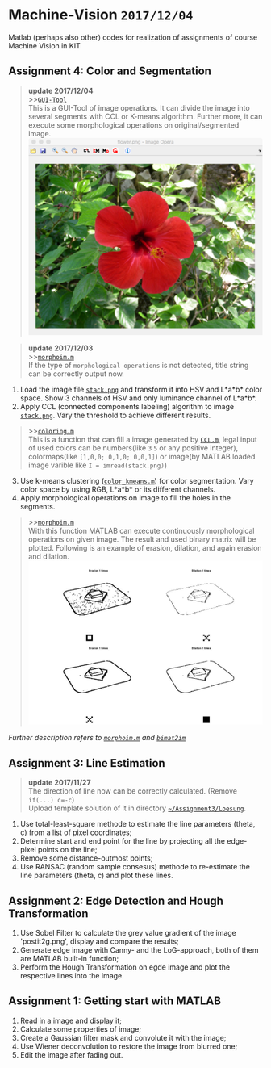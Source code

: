 # Machine-Vision `2017/12/04`
Matlab (perhaps also other) codes for realization of assignments of course Machine Vision in KIT

## Assignment 4: Color and Segmentation
> **update 2017/12/04**  
> \>>[`GUI-Tool`](https://github.com/wenyi1994/Machine-Vision/tree/master/Assignment4/GUI)  
> This is a GUI-Tool of image operations. It can divide the image into several segments with CCL or K-means algorithm. Further more, it can execute some morphological operations on original/segmented image. 
> ![image](https://github.com/wenyi1994/Machine-Vision/blob/master/Assignment4/GUI/pics/main_GUI_171206.png)

> **update 2017/12/03**  
> \>>[`morphoim.m`](https://github.com/wenyi1994/Machine-Vision/blob/master/Assignment4/morphoim.m)  
> If the type of `morphological operations` is not detected, title string can be correctly output now.
1. Load the image file [`stack.png`](https://github.com/wenyi1994/Machine-Vision/blob/master/Assignment4/stack.png) and transform it into HSV and L\*a\*b\* color space. Show 3 channels of HSV and only luminance channel of L\*a\*b\*.
2. Apply CCL (connected components labeling) algorithm to image [`stack.png`](https://github.com/wenyi1994/Machine-Vision/blob/master/Assignment4/stack.png). Vary the threshold to achieve different results.  
> \>>[`coloring.m`](https://github.com/wenyi1994/Machine-Vision/blob/master/Assignment4/coloring.m)  
> This is a function that can fill a image generated by [`CCL.m`](https://github.com/wenyi1994/Machine-Vision/blob/master/Assignment4/ccl.m), legal input of used colors can be numbers(like `3` `5` or any positive integer), colormaps(like `[1,0,0; 0,1,0; 0,0,1]`) or image(by MATLAB loaded image varible like `I = imread(stack.png)`)
3. Use k-means clustering ([`color_kmeans.m`](https://github.com/wenyi1994/Machine-Vision/blob/master/Assignment4/color_kmeans.m)) for color segmentation. Vary color space by using RGB, L\*a\*b\* or its different channels.
4. Apply morphological operations on image to fill the holes in the segments.  
> \>>[`morphoim.m`](https://github.com/wenyi1994/Machine-Vision/blob/master/Assignment4/morphoim.m)  
> With this function MATLAB can execute continuously morphological operations on given image. The result and used binary matrix will be plotted. Following is an example of erasion, dilation, and again erasion and dilation.
> ![image](https://github.com/wenyi1994/Machine-Vision/blob/master/Assignment4/morpho_result.jpg)

*Further description refers to [`morphoim.m`](https://github.com/wenyi1994/Machine-Vision/blob/master/Assignment4/morphoim.m) and [`bimat2im`](https://github.com/wenyi1994/Machine-Vision/blob/master/Assignment4/bimat2im.m)*

## Assignment 3: Line Estimation
> **update 2017/11/27**  
> The direction of line now can be correctly calculated. (Remove `if(...) c=-c`)  
> Upload template solution of it in directory [`~/Assignment3/Loesung`](https://github.com/wenyi1994/Machine-Vision/tree/master/Assignment3/Loesung).
1. Use total-least-square methode to estimate the line parameters (theta, c) from a list of pixel coordinates;
2. Determine start and end point for the line by projecting all the edge-pixel points on the line;
3. Remove some distance-outmost points;
4. Use RANSAC (random sample consesus) methode to re-estimate the line parameters (theta, c) and plot these lines.

## Assignment 2: Edge Detection and Hough Transformation
1. Use Sobel Filter to calculate the grey value gradient of the image 'postit2g.png', display and compare the results;
2. Generate edge image with Canny- and the LoG-approach, both of them are MATLAB built-in function;
3. Perform the Hough Transformation on egde image and plot the respective lines into the image.

## Assignment 1: Getting start with MATLAB
1. Read in a image and display it;
2. Calculate some properties of image;
3. Create a Gaussian filter mask and convolute it with the image;
4. Use Wiener deconvolution to restore the image from blurred one;
5. Edit the image after fading out.
